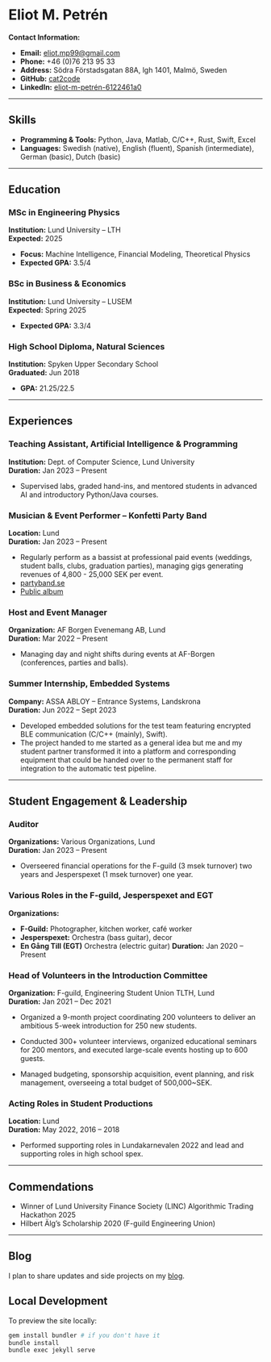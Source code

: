 # Eliot M. Petrén

**Contact Information:**  
- **Email:** [eliot.mp99@gmail.com](mailto:eliot.mp99@gmail.com)  
- **Phone:** +46 (0)76 213 95 33  
- **Address:** Södra Förstadsgatan 88A, lgh 1401, Malmö, Sweden  
- **GitHub:** [cat2code](https://github.com/cat2code)  
- **LinkedIn:** [eliot-m-petrén-6122461a0](https://www.linkedin.com/in/eliot-m-petrén-6122461a0/)

---

## Skills

- **Programming & Tools:** Python, Java, Matlab, C/C++, Rust, Swift, Excel
- **Languages:** Swedish (native), English (fluent), Spanish (intermediate), German (basic), Dutch (basic)

---

## Education

### MSc in Engineering Physics  
**Institution:** Lund University – LTH  
**Expected:** 2025  
- **Focus:** Machine Intelligence, Financial Modeling, Theoretical Physics  
- **Expected GPA:** 3.5/4

### BSc in Business & Economics  
**Institution:** Lund University – LUSEM  
**Expected:** Spring 2025  
- **Expected GPA:** 3.3/4

### High School Diploma, Natural Sciences  
**Institution:** Spyken Upper Secondary School  
**Graduated:** Jun 2018  
- **GPA:** 21.25/22.5

---


## Experiences

### Teaching Assistant, Artificial Intelligence & Programming  
**Institution:** Dept. of Computer Science, Lund University  
**Duration:** Jan 2023 – Present  
- Supervised labs, graded hand-ins, and mentored students in advanced AI and introductory Python/Java courses.

### Musician & Event Performer – Konfetti Party Band
**Location:** Lund  
**Duration:** Jan 2023 – Present  
-  Regularly perform as a bassist at professional paid events (weddings, student balls, clubs, graduation parties), managing gigs generating revenues of 4,800 - 25,000 SEK per event.
- [partyband.se](www.partyband.se)
- [Public album](https://drive.google.com/drive/folders/1fI-gs2-eANfXXcyKHxWhzAeRG-byMLTb?usp=share_link)

### Host and Event Manager  
**Organization:** AF Borgen Evenemang AB, Lund  
**Duration:** Mar 2022 – Present
- Managing day and night shifts during events at AF-Borgen (conferences, parties and balls). 

### Summer Internship, Embedded Systems  
**Company:** ASSA ABLOY – Entrance Systems, Landskrona  
**Duration:** Jun 2022 – Sept 2023  
- Developed embedded solutions for the test team featuring encrypted BLE communication (C/C++ (mainly), Swift).
- The project handed to me started as a general idea but me and my student partner transformed it into a platform and corresponding equipment that could be handed over to the permanent staff for integration to the automatic test pipeline.

---

## Student Engagement & Leadership

### Auditor  
**Organizations:** Various Organizations, Lund  
**Duration:** Jan 2023 – Present  
- Overseered financial operations for the F-guild (3 msek turnover) two years and Jesperspexet (1 msek turnover) one year.

### Various Roles in the F-guild, Jesperspexet and EGT
**Organizations:**  
- **F-Guild:** Photographer, kitchen worker, café worker  
- **Jesperspexet:** Orchestra (bass guitar), decor
- **En Gång Till (EGT)** Orchestra (electric guitar)
**Duration:** Jan 2020 – Present

### Head of Volunteers in the Introduction Committee
**Organization:** F-guild, Engineering Student Union TLTH, Lund  
**Duration:** Jan 2021 – Dec 2021  
- Organized a 9-month project coordinating 200 volunteers to deliver an ambitious 5-week introduction for 250 new students.
  
- Conducted 300+ volunteer interviews, organized educational seminars for 200 mentors, and executed large-scale events hosting up to 600 guests.
  
- Managed budgeting, sponsorship acquisition, event planning, and risk management, overseeing a total budget of 500,000~SEK.

### Acting Roles in Student Productions  
**Location:** Lund  
**Duration:** May 2022, 2016 – 2018
- Performed supporting roles in Lundakarnevalen 2022 and lead and supporting roles in high school spex.

---

## Commendations

- Winner of Lund University Finance Society (LINC) Algorithmic Trading Hackathon 2025  
- Hilbert Älg’s Scholarship 2020 (F-guild Engineering Union)

---

## Blog

I plan to share updates and side projects on my [blog](blog/).

## Local Development

To preview the site locally:

```bash
gem install bundler # if you don't have it
bundle install
bundle exec jekyll serve
```

